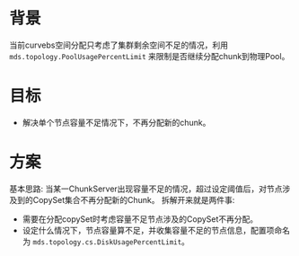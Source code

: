 # 背景
当前curvebs空间分配只考虑了集群剩余空间不足的情况，利用 `mds.topology.PoolUsagePercentLimit` 来限制是否继续分配chunk到物理Pool。

# 目标
- 解决单个节点容量不足情况下，不再分配新的chunk。

# 方案
基本思路: 当某一ChunkServer出现容量不足的情况，超过设定阈值后，对节点涉及到的CopySet集合不再分配新的Chunk。
拆解开来就是两件事:
- 需要在分配copySet时考虑容量不足节点涉及的CopySet不再分配。
- 设定什么情况下，节点容量算不足，并收集容量不足的节点信息，配置项命名为 `mds.topology.cs.DiskUsagePercentLimit`。
